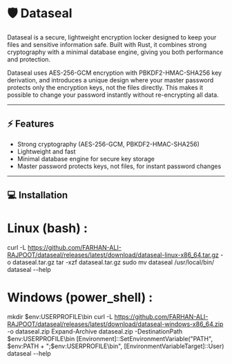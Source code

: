 # 🛡️ Dataseal

Dataseal is a secure, lightweight encryption locker designed to keep your files and sensitive information safe.
Built with Rust, it combines strong cryptography with a minimal database engine, giving you both performance and protection.

Dataseal uses AES-256-GCM encryption with PBKDF2-HMAC-SHA256 key derivation, and introduces a unique design where your master password protects only the encryption keys, not the files directly. This makes it possible to change your password instantly without re-encrypting all data.

---

## ⚡ Features
- Strong cryptography (AES-256-GCM, PBKDF2-HMAC-SHA256)
- Lightweight and fast
- Minimal database engine for secure key storage
- Master password protects keys, not files, for instant password changes

---

## 💻 Installation

# Linux (bash) : 

curl -L https://github.com/FARHAN-ALI-RAJPOOT/dataseal/releases/latest/download/dataseal-linux-x86_64.tar.gz -o dataseal.tar.gz
tar -xzf dataseal.tar.gz
sudo mv dataseal /usr/local/bin/
dataseal --help

# Windows (power_shell)  :

mkdir $env:USERPROFILE\bin
curl -L https://github.com/FARHAN-ALI-RAJPOOT/dataseal/releases/latest/download/dataseal-windows-x86_64.zip -o dataseal.zip
Expand-Archive dataseal.zip -DestinationPath $env:USERPROFILE\bin
[Environment]::SetEnvironmentVariable("PATH", $env:PATH + ";$env:USERPROFILE\bin", [EnvironmentVariableTarget]::User)
dataseal --help
